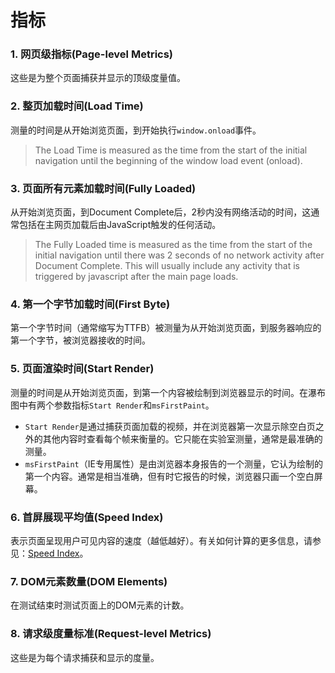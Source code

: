 # 指标

### 1. 网页级指标(Page-level Metrics)
这些是为整个页面捕获并显示的顶级度量值。

### 2. 整页加载时间(Load Time)
测量的时间是从开始浏览页面，到开始执行`window.onload`事件。
>The Load Time is measured as the time from the start of the initial navigation until the beginning of the window load event (onload).

### 3. 页面所有元素加载时间(Fully Loaded)
从开始浏览页面，到Document Complete后，2秒内没有网络活动的时间，这通常包括在主网页加载后由JavaScript触发的任何活动。
> The Fully Loaded time is measured as the time from the start of the initial navigation until there was 2 seconds of no network activity after Document Complete.  This will usually include any activity that is triggered by javascript after the main page loads.

### 4. 第一个字节加载时间(First Byte)
第一个字节时间（通常缩写为TTFB）被测量为从开始浏览页面，到服务器响应的第一个字节，被浏览器接收的时间。

### 5. 页面渲染时间(Start Render)
测量的时间是从开始浏览页面，到第一个内容被绘制到浏览器显示的时间。在瀑布图中有两个参数指标`Start Render`和`msFirstPaint`。
+ `Start Render`是通过捕获页面加载的视频，并在浏览器第一次显示除空白页之外的其他内容时查看每个帧来衡量的。它只能在实验室测量，通常是最准确的测量。
+ `msFirstPaint`（IE专用属性）是由浏览器本身报告的一个测量，它认为绘制的第一个内容。通常是相当准确，但有时它报告的时候，浏览器只画一个空白屏幕。

### 6. 首屏展现平均值(Speed Index)
表示页面呈现用户可见内容的速度（越低越好）。有关如何计算的更多信息，请参见：[Speed Index](/Using-WebPagetest/metrics-speed-index.md)。

### 7. DOM元素数量(DOM Elements)
在测试结束时测试页面上的DOM元素的计数。

### 8. 请求级度量标准(Request-level Metrics)
这些是为每个请求捕获和显示的度量。